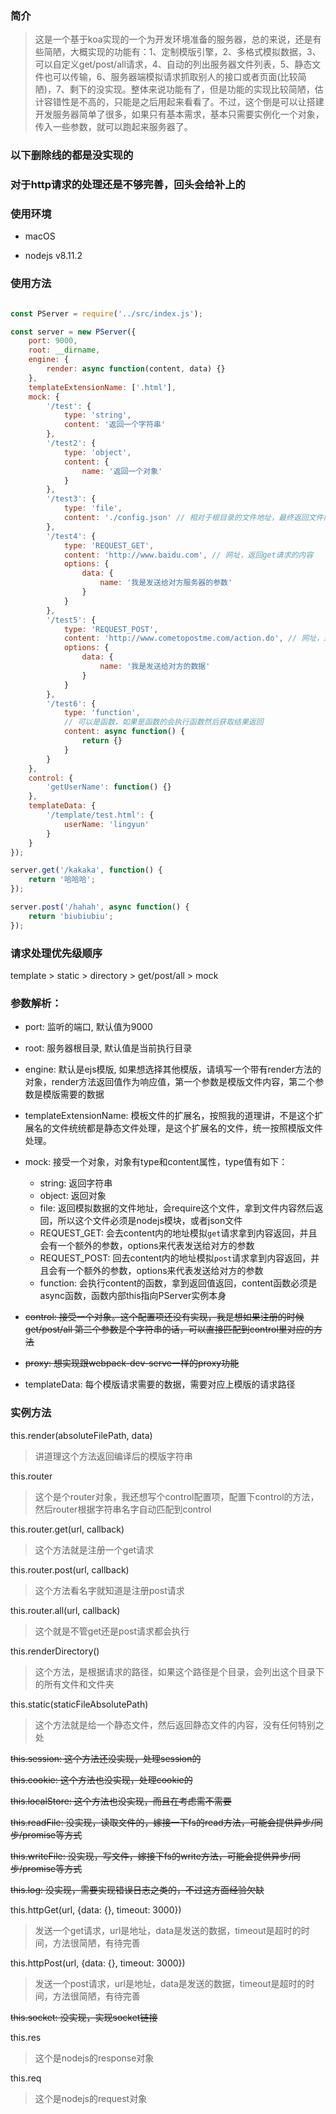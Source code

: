 ### 简介

> 这是一个基于koa实现的一个为开发环境准备的服务器，总的来说，还是有些简陋，大概实现的功能有：1、定制模版引擎，2、多格式模拟数据，3、可以自定义get/post/all请求，4、自动的列出服务器文件列表，5、静态文件也可以传输，6、服务器端模拟请求抓取别人的接口或者页面(比较简陋)，7、剩下的没实现。整体来说功能有了，但是功能的实现比较简陋，估计容错性是不高的，只能是之后用起来看看了。不过，这个倒是可以让搭建开发服务器简单了很多，如果只有基本需求，基本只需要实例化一个对象，传入一些参数，就可以跑起来服务器了。

### 以下删除线的都是没实现的

### 对于http请求的处理还是不够完善，回头会给补上的

### 使用环境 

- macOS 

- nodejs  v8.11.2

### 使用方法

```js

const PServer = require('../src/index.js');

const server = new PServer({
    port: 9000,
    root: __dirname,
    engine: {
        render: async function(content, data) {}
    },
    templateExtensionName: ['.html'],
    mock: {
        '/test': {
            type: 'string',
            content: '返回一个字符串'
        },
        '/test2': {
            type: 'object',
            content: {
                name: '返回一个对象'
            }
        },
        '/test3': {
            type: 'file',
            content: './config.json' // 相对于根目录的文件地址，最终返回文件内容
        },
        '/test4': {
            type: 'REQUEST_GET',
            content: 'http://www.baidu.com', // 网址，返回get请求的内容
            options: {
                data: {
                    name: '我是发送给对方服务器的参数'
                }
            }
        },
        '/test5': {
            type: 'REQUEST_POST',
            content: 'http://www.cometopostme.com/action.do', // 网址，返回post请求的内容，前提是人家支持获取数据哦
            options: {
                data: {
                    name: '我是发送给对方的数据'
                }
            }
        },
        '/test6': {
            type: 'function',
            // 可以是函数，如果是函数的会执行函数然后获取结果返回
            content: async function() {
                return {}
            }
        }
    },
    control: {
        'getUserName': function() {}
    },
    templateData: {
        '/template/test.html': {
            userName: 'lingyun'
        }
    }
});

server.get('/kakaka', function() {
    return '哈哈哈';
});

server.post('/hahah', async function() {
    return 'biubiubiu';
});

```

### 请求处理优先级顺序

template > static > directory > get/post/all > mock

### 参数解析：

- port: 监听的端口, 默认值为9000

- root: 服务器根目录, 默认值是当前执行目录

- engine: 默认是ejs模版, 如果想选择其他模版，请填写一个带有render方法的对象，render方法返回值作为响应值，第一个参数是模版文件内容，第二个参数是模版需要的数据

- templateExtensionName: 模板文件的扩展名，按照我的道理讲，不是这个扩展名的文件统统都是静态文件处理，是这个扩展名的文件，统一按照模版文件处理。

- mock: 接受一个对象，对象有type和content属性，type值有如下：
    - string: 返回字符串
    - object: 返回对象
    - file: 返回模拟数据的文件地址，会require这个文件，拿到文件内容然后返回，所以这个文件必须是nodejs模块，或者json文件
    - REQUEST_GET: 会去content内的地址模拟`get`请求拿到内容返回，并且会有一个额外的参数，options来代表发送给对方的参数
    - REQUEST_POST: 回去content内的地址模拟`post`请求拿到内容返回，并且会有一个额外的参数，options来代表发送给对方的参数
    - function: 会执行content的函数，拿到返回值返回，content函数必须是async函数，函数内部this指向PServer实例本身

- ~~control: 接受一个对象。这个配置项还没有实现，我是想如果注册的时候  get/post/all 第二个参数是个字符串的话，可以直接匹配到control里对应的方法~~

- ~~proxy: 想实现跟webpack-dev-serve一样的proxy功能~~

- templateData: 每个模版请求需要的数据，需要对应上模版的请求路径


### 实例方法

this.render(absoluteFilePath, data)

> 讲道理这个方法返回编译后的模版字符串

this.router

> 这个是个router对象，我还想写个control配置项，配置下control的方法，然后router根据字符串名字自动匹配到control

this.router.get(url, callback)

> 这个方法就是注册一个get请求

this.router.post(url, callback)

> 这个方法看名字就知道是注册post请求

this.router.all(url, callback)

> 这个就是不管get还是post请求都会执行

this.renderDirectory()

> 这个方法，是根据请求的路径，如果这个路径是个目录，会列出这个目录下的所有文件和文件夹

this.static(staticFileAbsolutePath)

> 这个方法就是给一个静态文件，然后返回静态文件的内容，没有任何特别之处

~~this.session: 这个方法还没实现，处理session的~~

~~this.cookie: 这个方法也没实现，处理cookie的~~

~~this.localStore: 这个方法也没实现，而且在考虑需不需要~~

~~this.readFile: 没实现，读取文件的，嫁接一下fs的read方法，可能会提供异步/同步/promise等方式~~

~~this.writeFile: 没实现，写文件，嫁接下fs的write方法，可能会提供异步/同步/promise等方式~~

~~this.log: 没实现，需要实现错误日志之类的，不过这方面经验欠缺~~

this.httpGet(url, {data: {}, timeout: 3000})

> 发送一个get请求，url是地址，data是发送的数据，timeout是超时的时间，方法很简陋，有待完善

this.httpPost(url, {data: {}, timeout: 3000})

> 发送一个post请求，url是地址，data是发送的数据，timeout是超时的时间，方法很简陋，有待完善 

~~this.socket: 没实现，实现socket链接~~

this.res

> 这个是nodejs的response对象

this.req

> 这个是nodejs的request对象